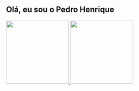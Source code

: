 ## Olá, eu sou o Pedro Henrique

<div >
  <a href="https://github.com/Pedroid1" />
  <img height="172px" src="https://github-readme-stats.vercel.app/api?username=Pedroid1&theme=radical&count_private=true&show_icons=true" />
  <img height="172px" src="https://github-readme-stats.vercel.app/api/top-langs/?username=Pedroid1&theme=radical" />
  </div>
  

  


